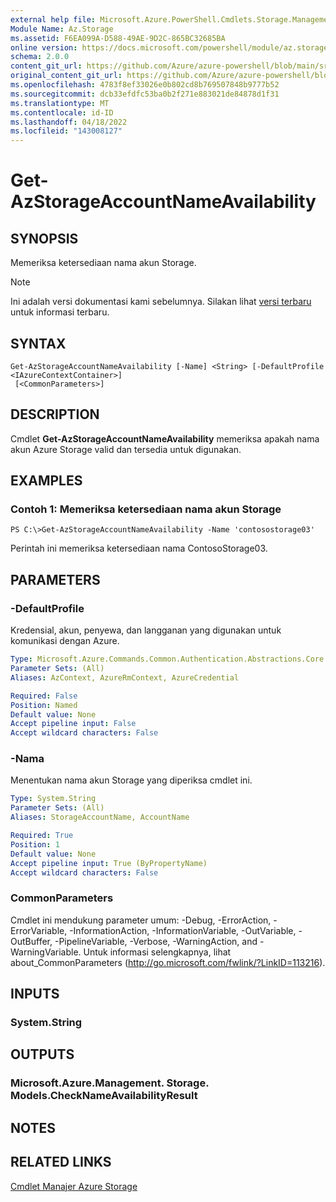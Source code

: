 ```yaml
---
external help file: Microsoft.Azure.PowerShell.Cmdlets.Storage.Management.dll-Help.xml
Module Name: Az.Storage
ms.assetid: F6EA099A-D588-49AE-9D2C-865BC32685BA
online version: https://docs.microsoft.com/powershell/module/az.storage/get-azstorageaccountnameavailability
schema: 2.0.0
content_git_url: https://github.com/Azure/azure-powershell/blob/main/src/Storage/Storage.Management/help/Get-AzStorageAccountNameAvailability.md
original_content_git_url: https://github.com/Azure/azure-powershell/blob/main/src/Storage/Storage.Management/help/Get-AzStorageAccountNameAvailability.md
ms.openlocfilehash: 4783f8ef33026e0b802cd8b769507848b9777b52
ms.sourcegitcommit: dcb33efdfc53ba0b2f271e883021de84878d1f31
ms.translationtype: MT
ms.contentlocale: id-ID
ms.lasthandoff: 04/18/2022
ms.locfileid: "143008127"
---
```

# Get-AzStorageAccountNameAvailability

## SYNOPSIS
Memeriksa ketersediaan nama akun Storage.

> [!NOTE]
>Ini adalah versi dokumentasi kami sebelumnya. Silakan lihat [versi terbaru](/powershell/module/az.storage/get-azstorageaccountnameavailability) untuk informasi terbaru.

## SYNTAX

```
Get-AzStorageAccountNameAvailability [-Name] <String> [-DefaultProfile <IAzureContextContainer>]
 [<CommonParameters>]
```

## DESCRIPTION
Cmdlet **Get-AzStorageAccountNameAvailability** memeriksa apakah nama akun Azure Storage valid dan tersedia untuk digunakan.

## EXAMPLES

### Contoh 1: Memeriksa ketersediaan nama akun Storage
```
PS C:\>Get-AzStorageAccountNameAvailability -Name 'contosostorage03'
```

Perintah ini memeriksa ketersediaan nama ContosoStorage03.

## PARAMETERS

### -DefaultProfile
Kredensial, akun, penyewa, dan langganan yang digunakan untuk komunikasi dengan Azure.

```yaml
Type: Microsoft.Azure.Commands.Common.Authentication.Abstractions.Core.IAzureContextContainer
Parameter Sets: (All)
Aliases: AzContext, AzureRmContext, AzureCredential

Required: False
Position: Named
Default value: None
Accept pipeline input: False
Accept wildcard characters: False
```

### -Nama
Menentukan nama akun Storage yang diperiksa cmdlet ini.

```yaml
Type: System.String
Parameter Sets: (All)
Aliases: StorageAccountName, AccountName

Required: True
Position: 1
Default value: None
Accept pipeline input: True (ByPropertyName)
Accept wildcard characters: False
```

### CommonParameters
Cmdlet ini mendukung parameter umum: -Debug, -ErrorAction, -ErrorVariable, -InformationAction, -InformationVariable, -OutVariable, -OutBuffer, -PipelineVariable, -Verbose, -WarningAction, and -WarningVariable. Untuk informasi selengkapnya, lihat about_CommonParameters (http://go.microsoft.com/fwlink/?LinkID=113216).

## INPUTS

### System.String

## OUTPUTS

### Microsoft.Azure.Management. Storage. Models.CheckNameAvailabilityResult

## NOTES

## RELATED LINKS

[Cmdlet Manajer Azure Storage](./Az.Storage.md)


